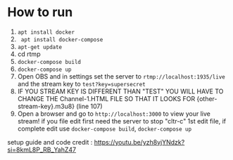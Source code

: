 # How to run
1. ` apt install docker `
2. ` apt install docker-compose`
3. ` apt-get update `
4. cd rtmp 
2. ` docker-compose build `
3. ` docker-compose up `
4. Open OBS and in settings set the server to `rtmp://localhost:1935/live` and the stream key to `test?key=supersecret`
5. IF YOU STREAM KEY IS DIFFERENT THAN "TEST" YOU WILL HAVE TO CHANGE THE Channel-1.HTML FILE SO THAT IT LOOKS FOR {other-stream-key}.m3u8} (line 107)
6. Open a browser and go to ` http://localhost:3000 ` to view your live stream!
if you file edit first need the server to stop "cltr-c" 1st  edit file, if complete edit use  ` docker-compose build `,  ` docker-compose up `

setup guide and code credit : https://youtu.be/yzh8vjYNdzk?si=8kmL8P_RB_YahZ47
